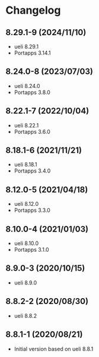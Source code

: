 # Changelog

## 8.29.1-9 (2024/11/10)

* ueli 8.29.1
* Portapps 3.14.1

## 8.24.0-8 (2023/07/03)

* ueli 8.24.0
* Portapps 3.8.0

## 8.22.1-7 (2022/10/04)

* ueli 8.22.1
* Portapps 3.6.0

## 8.18.1-6 (2021/11/21)

* ueli 8.18.1
* Portapps 3.4.0

## 8.12.0-5 (2021/04/18)

* ueli 8.12.0
* Portapps 3.3.0

## 8.10.0-4 (2021/01/03)

* ueli 8.10.0
* Portapps 3.1.0

## 8.9.0-3 (2020/10/15)

* ueli 8.9.0

## 8.8.2-2 (2020/08/30)

* ueli 8.8.2

## 8.8.1-1 (2020/08/21)

* Initial version based on ueli 8.8.1
